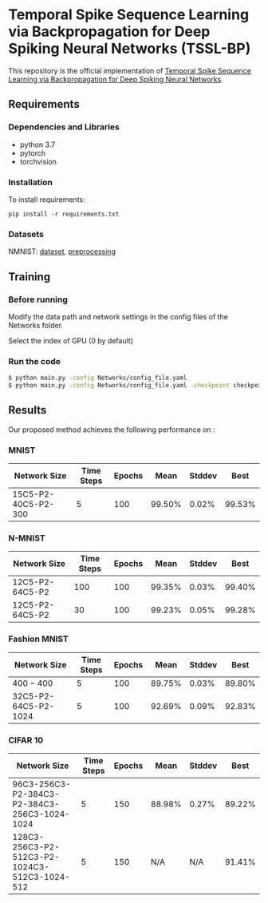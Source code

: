 # Temporal Spike Sequence Learning via Backpropagation for Deep Spiking Neural Networks (TSSL-BP)

This repository is the official implementation of [Temporal Spike Sequence Learning via Backpropagation for Deep Spiking Neural Networks](https://arxiv.org/abs/2002.10085). 

## Requirements
### Dependencies and Libraries
* python 3.7
* pytorch
* torchvision

### Installation
To install requirements:

```setup
pip install -r requirements.txt
```

### Datasets
NMNIST: [dataset](https://www.garrickorchard.com/datasets/n-mnist), [preprocessing](https://github.com/stonezwr/TSSL-BP/tree/master/preprocessing/NMNIST)

## Training
### Before running
Modify the data path and network settings in the config files of the Networks folder. 

Select the index of GPU (0 by default)

### Run the code
```sh
$ python main.py -config Networks/config_file.yaml
$ python main.py -config Networks/config_file.yaml -checkpoint checkpoint/ckpt.pth // load the checkpoint
```

## Results
Our proposed method achieves the following performance on :

### MNIST

| Network Size         | Time Steps | Epochs | Mean | Stddev | Best |
| ------------------ |---------------- | -------------- | ------------- | ------------- | ------------- | 
| 15C5-P2-40C5-P2-300   |     5         |     100      |  99.50% | 0.02% |  99.53% |

### N-MNIST
| Network Size         | Time Steps | Epochs | Mean | Stddev | Best |
| ------------------ |---------------- | -------------- | ------------- | ------------- | ------------- | 
| 12C5-P2-64C5-P2   |     100         |     100      |  99.35% | 0.03% |  99.40% |
| 12C5-P2-64C5-P2   |     30         |     100      |  99.23% | 0.05% |  99.28% |

### Fashion MNIST
| Network Size         | Time Steps | Epochs | Mean | Stddev | Best |
| ------------------ |---------------- | -------------- | ------------- | ------------- | ------------- | 
| 400 − 400  |     5        |     100      |  89.75% | 0.03% |  89.80% |
| 32C5-P2-64C5-P2-1024   |     5         |     100      |  92.69% | 0.09% |  92.83% |

### CIFAR 10
| Network Size         | Time Steps | Epochs | Mean | Stddev | Best |
| ------------------ |---------------- | -------------- | ------------- | ------------- | ------------- | 
| 96C3-256C3-P2-384C3-P2-384C3-256C3-1024-1024  |     5        |     150      |  88.98% | 0.27% |  89.22% |
| 128C3-256C3-P2-512C3-P2-1024C3-512C3-1024-512   |     5         |     150      |  N/A | N/A |  91.41% |
